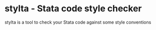 # stylta - Stata code style checker
stylta is a tool to check your Stata code against some style conventions
